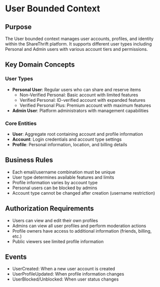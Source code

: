 # User Bounded Context

## Purpose
The User bounded context manages user accounts, profiles, and identity within the ShareThrift platform. It supports different user types including Personal and Admin users with various account tiers and permissions.

## Key Domain Concepts

### User Types
- **Personal User**: Regular users who can share and reserve items
  - Non-Verified Personal: Basic account with limited features
  - Verified Personal: ID-verified account with expanded features  
  - Verified Personal Plus: Premium account with maximum features
- **Admin User**: Platform administrators with management capabilities

### Core Entities
- **User**: Aggregate root containing account and profile information
- **Account**: Login credentials and account type settings
- **Profile**: Personal information, location, and billing details

## Business Rules
- Each email/username combination must be unique
- User type determines available features and limits
- Profile information varies by account type
- Personal users can be blocked by admins
- Account type cannot be changed after creation (username restriction)

## Authorization Requirements
- Users can view and edit their own profiles
- Admins can view all user profiles and perform moderation actions
- Profile owners have access to additional information (friends, billing, etc.)
- Public viewers see limited profile information

## Events
- UserCreated: When a new user account is created
- UserProfileUpdated: When profile information changes
- UserBlocked/Unblocked: When user status changes